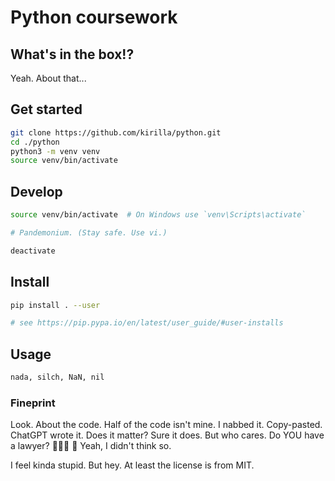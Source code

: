 # Python coursework

## What's in the box!?
Yeah.
About that...

## Get started

```bash
git clone https://github.com/kirilla/python.git
cd ./python
python3 -m venv venv
source venv/bin/activate
```

## Develop

```bash
source venv/bin/activate  # On Windows use `venv\Scripts\activate`

# Pandemonium. (Stay safe. Use vi.)

deactivate
```


## Install

```bash
pip install . --user

# see https://pip.pypa.io/en/latest/user_guide/#user-installs
```

## Usage

```bash
nada, silch, NaN, nil
```



### Fineprint
Look. About the code. Half of the code isn't mine. I nabbed it. Copy-pasted. ChatGPT wrote it. Does it matter? Sure it does. But who cares. Do YOU have a lawyer? 🕵🏻‍♂ 🚬 Yeah, I didn't think so.

I feel kinda stupid. But hey. At least the license is from MIT.
